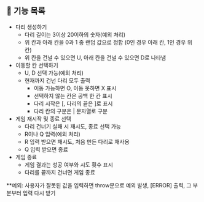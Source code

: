 ## **📄** 기능 목록

- 다리 생성하기
  - 다리 길이는 3이상 20이하의 숫자(예외 처리)
  - 위 칸과 아래 칸을 0과 1 중 랜덤 값으로 정함 (0인 경우 아래 칸, 1인 경우 위 칸)
  - 위 칸을 건널 수 있으면 U, 아래 칸을 건널 수 있으면 D로 나타냄
- 이동할 칸 선택하기
  - U, D 선택 가능(예외 처리)
  - 현재까지 건넌 다리 모두 출력
    - 이동 가능하면 O, 이동 못하면 X 표시
    - 선택하지 않는 칸은 공백 한 칸 표시
    - 다리 시작은 [, 다리의 끝은 ]로 표시
    - 다리 칸의 구분은 | 문자열로 구분
- 게임 재시작 및 종료 선택
  - 다리 건너기 실패 시 재시도, 종료 선택 가능
  - R이나 Q 입력(예외 처리)
  - R 입력 받으면 재시도, 처음 만든 다리로 재사용
  - Q 입력 받으면 종료
- 게임 종료
  - 게임 결과는 성공 여부와 시도 횟수 표시
  - 다리를 끝까지 건너면 게임 종료

\*\*예외: 사용자가 잘못된 값을 입력하면 throw문으로 예외 발생, [ERROR] 출력, 그 부분부터 입력 다시 받기
